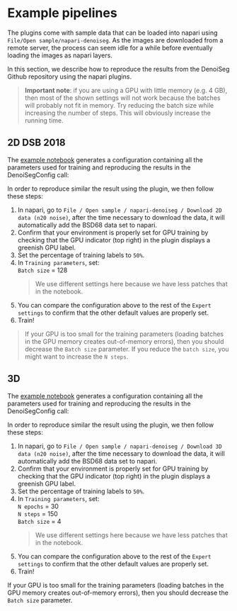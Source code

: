 # Example pipelines

The plugins come with sample data that can be loaded into napari using `File/Open sample/napari-denoiseg`. As the images 
are downloaded from a remote server, the process can seem idle for a while before eventually loading the images as napari 
layers.

In this section, we describe how to reproduce the results from the DenoiSeg Github repository using the napari plugins.

> **Important note**: if you are using a GPU with little memory (e.g. 4 GB), then most of the shown 
> settings will not work because the batches will probably not fit in memory. Try reducing the batch
> size while increasing the number of steps. This will obviously increase the running time.

## 2D DSB 2018

The [example notebook](https://github.com/juglab/DenoiSeg/blob/3d_example/examples/DenoiSeg_2D/DSB2018_DenoiSeg_Example.ipynb) 
generates a configuration containing all the parameters used for training and reproducing the results in the DenoiSegConfig call:

In order to reproduce similar the result using the plugin, we then follow these steps:

1. In napari, go to `File / Open sample / napari-denoiseg / Download 2D data (n20 noise)`, after the time necessary to download the data, it will automatically add the BSD68 data set to napari.
2. Confirm that your environment is properly set for GPU training by checking that the GPU indicator (top right) in the plugin displays a greenish GPU label.
3. Set the percentage of training labels to `50%`.
4. In `Training parameters`, set: <br>
`Batch size` = 128 <br>
    > We use different settings here because we have less patches that in the notebook. 
5. You can compare the configuration above to the rest of the `Expert settings` to confirm that the other default values are properly set.
6. Train!

> If your GPU is too small for the training parameters (loading batches in the GPU memory creates out-of-memory errors), then you should decrease the `Batch size` parameter.
> If you reduce the `batch size`, you might want to increase the `N steps`.

## 3D

The [example notebook](https://github.com/juglab/DenoiSeg/blob/main/examples/DenoiSeg_3D/Mouse_Organoid_Cells_CBG_Example.ipynb) 
generates a configuration containing all the parameters used for training and reproducing the results in the DenoiSegConfig call:

In order to reproduce similar the result using the plugin, we then follow these steps:

1. In napari, go to `File / Open sample / napari-denoiseg / Download 3D data (n20 noise)`, after the time necessary to download the data, it will automatically add the BSD68 data set to napari.
2. Confirm that your environment is properly set for GPU training by checking that the GPU indicator (top right) in the plugin displays a greenish GPU label.
3. Set the percentage of training labels to `50%`.
4. In `Training parameters`, set: <br>
`N epochs` = 30 <br>
`N steps` = 150 <br>
`Batch size` = 4 <br>
    > We use different settings here because we have less patches that in the notebook. 
5. You can compare the configuration above to the rest of the `Expert settings` to confirm that the other default values are properly set.
6. Train!

If your GPU is too small for the training parameters (loading batches in the GPU memory creates out-of-memory errors), then you should decrease the `Batch size` parameter.
